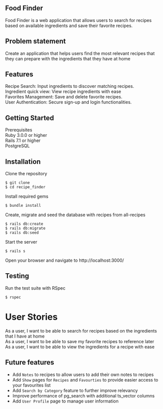 ## Food Finder

Food Finder is a web application that allows users to search for recipes based on available ingredients and save their favorite recipes.

## Problem statement
Create an application that helps users find the most relevant recipes that they can prepare with the ingredients that they have at home

## Features
Recipe Search: Input ingredients to discover matching recipes.\
Ingredient quick view: View recipe ingredients with ease\
Favorites Management: Save and delete favorite recipes.\
User Authentication: Secure sign-up and login functionalities.


## Getting Started

Prerequisites\
Ruby 3.0.0 or higher\
Rails 7.1 or higher\
PostgreSQL

## Installation
Clone the repository
```
$ git clone
$ cd recipe_finder
```
Install required gems
```
$ bundle install
```

Create, migrate and seed the database with recipes from all-recipes
```
$ rails db:create
$ rails db:migrate
$ rails db:seed
```
Start the server
```
$ rails s
```

Open your browser and navigate to http://localhost:3000/

## Testing
Run the test suite with RSpec
```
$ rspec
```

# User Stories
As a user, I want to be able to search for recipes based on the ingredients that I have at home\
As a user, I want to be able to save my favorite recipes to reference later\
As a user, I want to be able to view the ingredients for a recipe with ease

## Future features
- Add `Notes` to recipes to allow users to add their own notes to recipes
- Add `Show` pages for `Recipes` and `Favourties` to provide easier access to your favourites list
- Add `Search by Category` feature to further improve relevancy
- Improve performance of pg_search with additional ts_vector columns
- Add `User Profile` page to manage user information